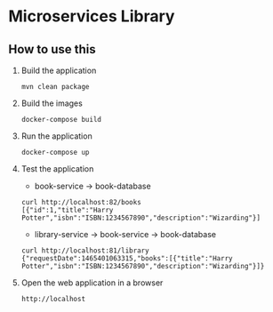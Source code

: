 # Microservices Library

## How to use this

1. Build the application

   ```
   mvn clean package
   ```

2. Build the images

   ```
   docker-compose build
   ```

3. Run the application

   ```
   docker-compose up
   ```

4. Test the application

   * book-service -> book-database

   ```
   curl http://localhost:82/books
   [{"id":1,"title":"Harry Potter","isbn":"ISBN:1234567890","description":"Wizarding"}]
   ```
   
   * library-service -> book-service -> book-database

   ```
   curl http://localhost:81/library
   {"requestDate":1465401063315,"books":[{"title":"Harry Potter","isbn":"ISBN:1234567890","description":"Wizarding"}]}
   ```

5. Open the web application in a browser

   ```
   http://localhost
   ```

